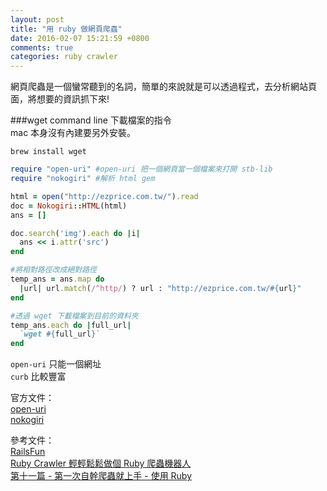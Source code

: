 ```yaml
---
layout: post
title: "用 ruby 做網頁爬蟲"
date: 2016-02-07 15:21:59 +0800
comments: true
categories: ruby crawler
---
```


網頁爬蟲是一個蠻常聽到的名詞，簡單的來說就是可以透過程式，去分析網站頁面，將想要的資訊抓下來!

<!-- more -->

###wget
command line 下載檔案的指令  
mac 本身沒有內建要另外安裝。

```
brew install wget
```

```ruby
require "open-uri" #open-uri 把一個網頁當一個檔案來打開 stb-lib
require "nokogiri" #解析 html gem

html = open("http://ezprice.com.tw/").read
doc = Nokogiri::HTML(html)
ans = []

doc.search('img').each do |i|
  ans << i.attr('src')
end

#將相對路徑改成絕對路徑
temp_ans = ans.map do 
  |url| url.match(/^http/) ? url : "http://ezprice.com.tw/#{url}"
end

#透過 wget 下載檔案到目前的資料夾
temp_ans.each do |full_url|
  `wget #{full_url}`
end
```


`open-uri` 只能一個網址  
`curb` 比較豐富


官方文件：  
[open-uri](http://ruby-doc.org/stdlib-2.3.0/libdoc/open-uri/rdoc/index.html)  
[nokogiri](http://www.nokogiri.org/)

參考文件：  
[RailsFun](https://www.youtube.com/watch?v=6XUnYRB0Zpo&list=PLJ6M-k9dQEQ3VsyOZQwjZ5GdjaLJH3eB_)  
[Ruby Crawler 輕輕鬆鬆做個 Ruby 爬蟲機器人](http://tonytonyjan.net/slides/2014-07-03-simple-crawler/)  
[第十一篇 - 第一次自幹爬蟲就上手 - 使用 Ruby](http://yukaihuang93.logdown.com/posts/243459/how-to-write-web-crawler-for-the-first-time-using-ruby)
